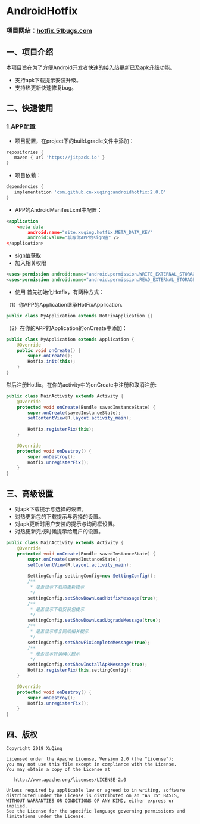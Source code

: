 # AndroidHotfix
### 项目网站：[hotfix.51bugs.com](http://hotfix.51bugs.com)
## 一、项目介绍
本项目旨在为了方便Android开发者快速的接入热更新已及apk升级功能。
- 支持apk下载提示安装升级。
- 支持热更新快速修复bug。
## 二、快速使用
### 1.APP配置
- 项目配置，在project下的build.gradle文件中添加：
```groovy
repositories {
   maven { url 'https://jitpack.io' }
}
```
- 项目依赖：
```groovy
dependencies {
   implementation 'com.github.cn-xuqing:androidhotfix:2.0.0'
}
```
- APP的AndroidManifest.xml中配置：
```xml
<application
    <meta-data
        android:name="site.xuqing.hotfix.META_DATA_KEY"
        android:value="填写你APP的sign值" />
</application>
```
- [sign值获取](http://hotfix.51bugs.com)
- 加入相关权限
```xml
<uses-permission android:name="android.permission.WRITE_EXTERNAL_STORAGE"/>
<uses-permission android:name="android.permission.READ_EXTERNAL_STORAGE"/>
```
- 使用
首先初始化Hotfix，有两种方式：

（1）你APP的Application继承HotFixApplication.
```java
public class MyApplication extends HotFixApplication {}
```
（2）在你的APP的Application的onCreate中添加：
```java
public class MyApplication extends Application {
    @Override
    public void onCreate() {
        super.onCreate();
        Hotfix.init(this);
    }
}
```
然后注册Hotfix，在你的activity中的onCreate中注册和取消注册:
```java
public class MainActivity extends Activity {
    @Override
    protected void onCreate(Bundle savedInstanceState) {
        super.onCreate(savedInstanceState);
        setContentView(R.layout.activity_main);
        
        Hotfix.registerFix(this);
    }

    @Override
    protected void onDestroy() {
        super.onDestroy();
        Hotfix.unregisterFix();
    }
}
```
## 三、高级设置
- 对apk下载提示与选择的设置。
- 对热更新包的下载提示与选择的设置。
- 对apk更新时用户安装的提示与询问框设置。
- 对热更新完成时候提示给用户的设置。
```java
public class MainActivity extends Activity {
    @Override
    protected void onCreate(Bundle savedInstanceState) {
        super.onCreate(savedInstanceState);
        setContentView(R.layout.activity_main);
        
        SettingConfig settingConfig=new SettingConfig();
        /**
         * 是否显示下载热更新提示
         */
        settingConfig.setShowDownLoadHotfixMessage(true);
        /**
         * 是否显示下载安装包提示
         */
        settingConfig.setShowDownLoadUpgradeMessage(true);
        /**
         * 是否显示修复完成相关提示
         */
        settingConfig.setShowFixCompleteMessage(true);
        /**
         * 是否显示安装确认提示
         */
        settingConfig.setShowInstallApkMessage(true);
        Hotfix.registerFix(this,settingConfig);
    }

    @Override
    protected void onDestroy() {
        super.onDestroy();
        Hotfix.unregisterFix();
    }
}
```
## 四、版权
```
Copyright 2019 XuQing

Licensed under the Apache License, Version 2.0 (the "License");
you may not use this file except in compliance with the License.
You may obtain a copy of the License at

   http://www.apache.org/licenses/LICENSE-2.0

Unless required by applicable law or agreed to in writing, software
distributed under the License is distributed on an "AS IS" BASIS,
WITHOUT WARRANTIES OR CONDITIONS OF ANY KIND, either express or implied.
See the License for the specific language governing permissions and
limitations under the License.
```
